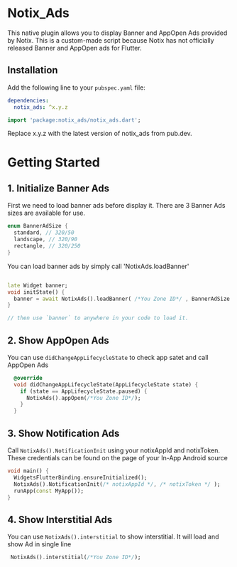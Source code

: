 # Notix_Ads

This native plugin allows you to display Banner and AppOpen Ads provided by Notix. This is a custom-made script because Notix has not officially released Banner and AppOpen ads for Flutter.

## Installation

Add the following line to your `pubspec.yaml` file:

```yaml
dependencies:
  notix_ads: ^x.y.z
```

```dart
import 'package:notix_ads/notix_ads.dart';
```

Replace x.y.z with the latest version of notix_ads from pub.dev.

# Getting Started
## 1. Initialize Banner Ads
First we need to load banner ads before display it.
There are 3 Banner Ads sizes are available for use.

```dart
enum BannerAdSize {
  standard, // 320/50
  landscape, // 320/90
  rectangle, // 320/250
}
```

You can load banner ads by simply call 'NotixAds.loadBanner'

```dart

late Widget banner;
void initState() {
  banner = await NotixAds().loadBanner( /*You Zone ID*/ , BannerAdSize.landscape);
}

// then use `banner` to anywhere in your code to load it.
```

## 2. Show AppOpen Ads
You can use `didChangeAppLifecycleState` to check app satet and call AppOpen Ads

```dart
  @override
  void didChangeAppLifecycleState(AppLifecycleState state) {
    if (state == AppLifecycleState.paused) {
      NotixAds().appOpen(/*You Zone ID*/);
    }
  }

```


## 3. Show Notification Ads
Call `NotixAds().NotificationInit` using your notixAppId and notixToken. These credentials can be found on the page of your In-App Android source

```dart
void main() {
  WidgetsFlutterBinding.ensureInitialized();
  NotixAds().NotificationInit(/* notixAppId */, /* notixToken */ );
  runApp(const MyApp());
}

```

## 4. Show Interstitial Ads
You can use `NotixAds().interstitial` to show interstitial. It will load and show Ad in single line

```dart
 NotixAds().interstitial(/*You Zone ID*/);

```
